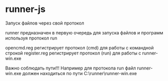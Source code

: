 # runner-js
 Запуск файлов через свой протокол

runner предназначен в первую очередь для запуска файлов и программ используя протокол run

opencmd.reg регистрирует протокол (cmd) для работы с командной строкой
register.reg регистрирует протокол (run) для работы с runner-win.exe

Важно соблюдать пути!!!
Например для протокола run файл runner-win.exe должен находиться по пути C:\runner\runner-win.exe